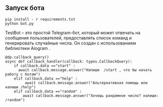 ## Запуск бота
```
pip install - r requirements.txt
python bot.py
```
TestBot – это простой Telegram-бот, который может отвечать на сообщения пользователей, предоставлять список команд и генерировать случайные числа. Он создан с использованием библиотеки Aiogram .

```
@dp.callback_query()
async def callback_handler(callback: types.CallbackQuery):
    if callback.data =="start" :
      await callback.message.answer("Напиши  /start , что бы начать работу с ботом")
    elif callback.data =="help" :
         await callback.message.answer("Альтернативная помощь или напиши /help")
    elif callback.data =="random" :
        await callback.message.answer("Хочешь рандомное число? напиши: /random")
```
